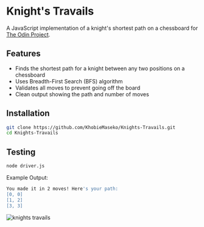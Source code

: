 # Knight's Travails

A JavaScript implementation of a knight's shortest path on a chessboard for [The Odin Project](https://www.theodinproject.com).

## Features

- Finds the shortest path for a knight between any two positions on a chessboard
- Uses Breadth-First Search (BFS) algorithm
- Validates all moves to prevent going off the board
- Clean output showing the path and number of moves

## Installation

```bash
git clone https://github.com/KhobieMaseko/Knights-Travails.git
cd Knights-Travails
```

## Testing

```bash
node driver.js
```

Example Output:

```bash
You made it in 2 moves! Here's your path:
[0, 0]
[1, 2]
[3, 3]
```


![knights travails](https://github.com/user-attachments/assets/ecec6223-4e64-4683-b1f8-9ceb19db8c31)
